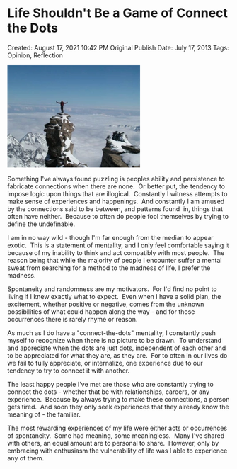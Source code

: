 # Life Shouldn't Be a Game of Connect the Dots

Created: August 17, 2021 10:42 PM
Original Publish Date: July 17, 2013
Tags: Opinion, Reflection

![Untitled](athenaeum/notion-import/writing/Writing%208e79ce15b0f5476c8359f01b8daaa835/Blogs%20b243d8016e094db7a64e51a987b86d99/sebastianscholl%20com%208a3e8a39a31447d1b19ff195488f3ac5/Life%20Shouldn't%20Be%20a%20Game%20of%20Connect%20the%20Dots%20fa95b546255f46eb82aac7066f64ef4d/Untitled.png)

Something I've always found puzzling is peoples ability and persistence to fabricate connections when there are none.  Or better put, the tendency to impose logic upon things that are illogical.  Constantly I witness attempts to make sense of experiences and happenings.  And constantly I am amused by the connections said to be between, and patterns found  in, things that often have neither.  Because to often do people fool themselves by trying to define the undefinable.

I am in no way wild - though I'm far enough from the median to appear exotic.  This is a statement of mentality, and I only feel comfortable saying it because of my inability to think and act compatibly with most people.  The reason being that while the majority of people I encounter suffer a mental sweat from searching for a method to the madness of life, I prefer the madness.

Spontaneity and randomness are my motivators.  For I'd find no point to living if I knew exactly what to expect.  Even when I have a solid plan, the excitement, whether positive or negative, comes from the unknown possibilities of what could happen along the way - and for those occurrences there is rarely rhyme or reason.

As much as I do have a "connect-the-dots" mentality, I constantly push myself to recognize when there is no picture to be drawn.  To understand and appreciate when the dots are just dots, independent of each other and to be appreciated for what they are, as they are.  For to often in our lives do we fail to fully appreciate, or internalize, one experience due to our tendency to try to connect it with another.

The least happy people I've met are those who are constantly trying to connect the dots - whether that be with relationships, careers, or any experience.  Because by always trying to make these connections, a person gets tired.  And soon they only seek experiences that they already know the meaning of - the familiar.

The most rewarding experiences of my life were either acts or occurrences of spontaneity.  Some had meaning, some meaningless.  Many I've shared with others, an equal amount are to personal to share.  However, only by embracing with enthusiasm the vulnerability of life was I able to experience any of them.